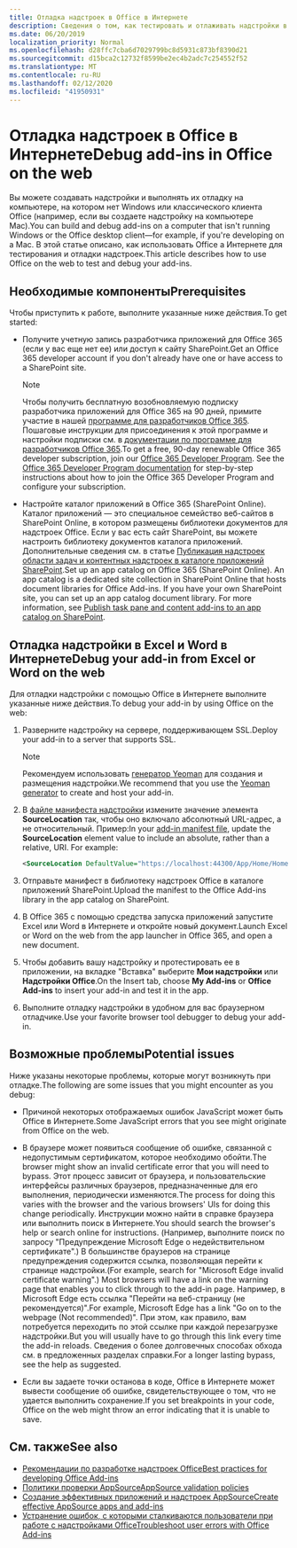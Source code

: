 ```yaml
---
title: Отладка надстроек в Office в Интернете
description: Сведения о том, как тестировать и отлаживать надстройки в Office в Интернете.
ms.date: 06/20/2019
localization_priority: Normal
ms.openlocfilehash: d28ffc7cba6d7029799bc8d5931c873bf8390d21
ms.sourcegitcommit: d15bca2c12732f8599be2ec4b2adc7c254552f52
ms.translationtype: MT
ms.contentlocale: ru-RU
ms.lasthandoff: 02/12/2020
ms.locfileid: "41950931"
---
```

# <a name="debug-add-ins-in-office-on-the-web"></a><span data-ttu-id="7639f-103">Отладка надстроек в Office в Интернете</span><span class="sxs-lookup"><span data-stu-id="7639f-103">Debug add-ins in Office on the web</span></span>


<span data-ttu-id="7639f-104">Вы можете создавать надстройки и выполнять их отладку на компьютере, на котором нет Windows или классического клиента Office (например, если вы создаете надстройку на компьютере Mac).</span><span class="sxs-lookup"><span data-stu-id="7639f-104">You can build and debug add-ins on a computer that isn't running Windows or the Office desktop client&mdash;for example, if you're developing on a Mac.</span></span> <span data-ttu-id="7639f-105">В этой статье описано, как использовать Office а Интернете для тестирования и отладки надстроек.</span><span class="sxs-lookup"><span data-stu-id="7639f-105">This article describes how to use Office on the web to test and debug your add-ins.</span></span> 

## <a name="prerequisites"></a><span data-ttu-id="7639f-106">Необходимые компоненты</span><span class="sxs-lookup"><span data-stu-id="7639f-106">Prerequisites</span></span>

<span data-ttu-id="7639f-107">Чтобы приступить к работе, выполните указанные ниже действия.</span><span class="sxs-lookup"><span data-stu-id="7639f-107">To get started:</span></span>

- <span data-ttu-id="7639f-108">Получите учетную запись разработчика приложений для Office 365 (если у вас еще нет ее) или доступ к сайту SharePoint.</span><span class="sxs-lookup"><span data-stu-id="7639f-108">Get an Office 365 developer account if you don't already have one or have access to a SharePoint site.</span></span>

  > [!NOTE]
  > <span data-ttu-id="7639f-p102">Чтобы получить бесплатную возобновляемую подписку разработчика приложений для Office 365 на 90 дней, примите участие в нашей [программе для разработчиков Office 365](https://developer.microsoft.com/office/dev-program). Пошаговые инструкции для присоединения к этой программе и настройки подписки см. в [документации по программе для разработчиков Office 365](/office/developer-program/office-365-developer-program).</span><span class="sxs-lookup"><span data-stu-id="7639f-p102">To get a free, 90-day renewable Office 365 developer subscription, join our [Office 365 Developer Program](https://developer.microsoft.com/office/dev-program). See the [Office 365 Developer Program documentation](/office/developer-program/office-365-developer-program) for step-by-step instructions about how to join the Office 365 Developer Program and configure your subscription.</span></span>

- <span data-ttu-id="7639f-p103">Настройте каталог приложений в Office 365 (SharePoint Online). Каталог приложений — это специальное семейство веб-сайтов в SharePoint Online, в котором размещены библиотеки документов для надстроек Office. Если у вас есть сайт SharePoint, вы можете настроить библиотеку документов каталога приложений. Дополнительные сведения см. в статье [Публикация надстроек области задач и контентных надстроек в каталоге приложений SharePoint](../publish/publish-task-pane-and-content-add-ins-to-an-add-in-catalog.md).</span><span class="sxs-lookup"><span data-stu-id="7639f-p103">Set up an app catalog on Office 365 (SharePoint Online). An app catalog is a dedicated site collection in SharePoint Online that hosts document libraries for Office Add-ins. If you have your own SharePoint site, you can set up an app catalog document library. For more information, see [Publish task pane and content add-ins to an app catalog on SharePoint](../publish/publish-task-pane-and-content-add-ins-to-an-add-in-catalog.md).</span></span>


## <a name="debug-your-add-in-from-excel-or-word-on-the-web"></a><span data-ttu-id="7639f-114">Отладка надстройки в Excel и Word в Интернете</span><span class="sxs-lookup"><span data-stu-id="7639f-114">Debug your add-in from Excel or Word on the web</span></span>

<span data-ttu-id="7639f-115">Для отладки надстройки с помощью Office в Интернете выполните указанные ниже действия.</span><span class="sxs-lookup"><span data-stu-id="7639f-115">To debug your add-in by using Office on the web:</span></span>

1. <span data-ttu-id="7639f-116">Разверните надстройку на сервере, поддерживающем SSL.</span><span class="sxs-lookup"><span data-stu-id="7639f-116">Deploy your add-in to a server that supports SSL.</span></span>

    > [!NOTE]
    > <span data-ttu-id="7639f-117">Рекомендуем использовать [генератор Yeoman](https://github.com/OfficeDev/generator-office) для создания и размещения надстройки.</span><span class="sxs-lookup"><span data-stu-id="7639f-117">We recommend that you use the [Yeoman generator](https://github.com/OfficeDev/generator-office) to create and host your add-in.</span></span>

2. <span data-ttu-id="7639f-p104">В [файле манифеста надстройки](../develop/add-in-manifests.md) измените значение элемента **SourceLocation** так, чтобы оно включало абсолютный URL-адрес, а не относительный. Пример:</span><span class="sxs-lookup"><span data-stu-id="7639f-p104">In your [add-in manifest file](../develop/add-in-manifests.md), update the **SourceLocation** element value to include an absolute, rather than a relative, URI. For example:</span></span>

    ```xml
    <SourceLocation DefaultValue="https://localhost:44300/App/Home/Home.html" />
    ```

3. <span data-ttu-id="7639f-120">Отправьте манифест в библиотеку надстроек Office в каталоге приложений SharePoint.</span><span class="sxs-lookup"><span data-stu-id="7639f-120">Upload the manifest to the Office Add-ins library in the app catalog on SharePoint.</span></span>

4. <span data-ttu-id="7639f-121">В Office 365 с помощью средства запуска приложений запустите Excel или Word в Интернете и откройте новый документ.</span><span class="sxs-lookup"><span data-stu-id="7639f-121">Launch Excel or Word on the web from the app launcher in Office 365, and open a new document.</span></span>

5. <span data-ttu-id="7639f-122">Чтобы добавить вашу надстройку и протестировать ее в приложении, на вкладке "Вставка" выберите **Мои надстройки** или **Надстройки Office**.</span><span class="sxs-lookup"><span data-stu-id="7639f-122">On the Insert tab, choose  **My Add-ins** or **Office Add-ins** to insert your add-in and test it in the app.</span></span>

6. <span data-ttu-id="7639f-123">Выполните отладку надстройки в удобном для вас браузерном отладчике.</span><span class="sxs-lookup"><span data-stu-id="7639f-123">Use your favorite browser tool debugger to debug your add-in.</span></span>

## <a name="potential-issues"></a><span data-ttu-id="7639f-124">Возможные проблемы</span><span class="sxs-lookup"><span data-stu-id="7639f-124">Potential issues</span></span>

<span data-ttu-id="7639f-125">Ниже указаны некоторые проблемы, которые могут возникнуть при отладке.</span><span class="sxs-lookup"><span data-stu-id="7639f-125">The following are some issues that you might encounter as you debug:</span></span>

- <span data-ttu-id="7639f-126">Причиной некоторых отображаемых ошибок JavaScript может быть Office в Интернете.</span><span class="sxs-lookup"><span data-stu-id="7639f-126">Some JavaScript errors that you see might originate from Office on the web.</span></span>

- <span data-ttu-id="7639f-127">В браузере может появиться сообщение об ошибке, связанной с недопустимым сертификатом, которое необходимо обойти.</span><span class="sxs-lookup"><span data-stu-id="7639f-127">The browser might show an invalid certificate error that you will need to bypass.</span></span> <span data-ttu-id="7639f-128">Этот процесс зависит от браузера, и пользовательские интерфейсы различных браузеров, предназначенные для его выполнения, периодически изменяются.</span><span class="sxs-lookup"><span data-stu-id="7639f-128">The process for doing this varies with the browser and the various browsers' UIs for doing this change periodically.</span></span> <span data-ttu-id="7639f-129">Инструкции можно найти в справке браузера или выполнить поиск в Интернете.</span><span class="sxs-lookup"><span data-stu-id="7639f-129">You should search the browser's help or search online for instructions.</span></span> <span data-ttu-id="7639f-130">(Например, выполните поиск по запросу "Предупреждение Microsoft Edge о недействительном сертификате".) В большинстве браузеров на странице предупреждения содержится ссылка, позволяющая перейти к странице надстройки.</span><span class="sxs-lookup"><span data-stu-id="7639f-130">(For example, search for "Microsoft Edge invalid certificate warning".) Most browsers will have a link on the warning page that enables you to click through to the add-in page.</span></span> <span data-ttu-id="7639f-131">Например, в Microsoft Edge есть ссылка "Перейти на веб-страницу (не рекомендуется)".</span><span class="sxs-lookup"><span data-stu-id="7639f-131">For example, Microsoft Edge has a link "Go on to the webpage (Not recommended)".</span></span> <span data-ttu-id="7639f-132">При этом, как правило, вам потребуется переходить по этой ссылке при каждой перезагрузке надстройки.</span><span class="sxs-lookup"><span data-stu-id="7639f-132">But you will usually have to go through this link every time the add-in reloads.</span></span> <span data-ttu-id="7639f-133">Сведения о более долговечных способах обхода см. в предложенных разделах справки.</span><span class="sxs-lookup"><span data-stu-id="7639f-133">For a longer lasting bypass, see the help as suggested.</span></span>

- <span data-ttu-id="7639f-134">Если вы задаете точки останова в коде, Office в Интернете может вывести сообщение об ошибке, свидетельствующее о том, что не удается выполнить сохранение.</span><span class="sxs-lookup"><span data-stu-id="7639f-134">If you set breakpoints in your code, Office on the web might throw an error indicating that it is unable to save.</span></span>

## <a name="see-also"></a><span data-ttu-id="7639f-135">См. также</span><span class="sxs-lookup"><span data-stu-id="7639f-135">See also</span></span>

- [<span data-ttu-id="7639f-136">Рекомендации по разработке надстроек Office</span><span class="sxs-lookup"><span data-stu-id="7639f-136">Best practices for developing Office Add-ins</span></span>](../concepts/add-in-development-best-practices.md)
- [<span data-ttu-id="7639f-137">Политики проверки AppSource</span><span class="sxs-lookup"><span data-stu-id="7639f-137">AppSource validation policies</span></span>](/office/dev/store/validation-policies)  
- [<span data-ttu-id="7639f-138">Создание эффективных приложений и надстроек AppSource</span><span class="sxs-lookup"><span data-stu-id="7639f-138">Create effective AppSource apps and add-ins</span></span>](/office/dev/store/create-effective-office-store-listings)  
- [<span data-ttu-id="7639f-139">Устранение ошибок, с которыми сталкиваются пользователи при работе с надстройками Office</span><span class="sxs-lookup"><span data-stu-id="7639f-139">Troubleshoot user errors with Office Add-ins</span></span>](testing-and-troubleshooting.md)
    
